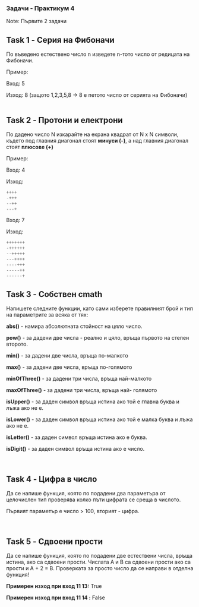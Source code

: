 ### Задачи - Практикум 4  
Note: Първите 2 задачи 
<br>


Task 1 - Серия на Фибоначи
------------
По въведено естествено число n изведете n-тото число от редицата на Фибоначи.

Пример:

Вход: 5

Изход: 8 (защото 1,2,3,5,8 -> 8 е петото число от серията на Фибоначи)
<br><br>

Task 2 - Протони и електрони
------------

По дадено число N изкарайте на екрана квадрат от N x N символи, където под главния диагонал стоят <b>минуси (-)</b>, а над главния диагонал стоят <b>плюсове (+)</b>

Пример:

Вход: 4 

Изход:

```c++
++++
-+++
--++
---+
```

Вход: 7 

Изход:

```c++
+++++++
-++++++
--+++++
---++++
----+++
-----++
------+
```


Task 3 - Собствен cmath
----------

Напишете следните функции, като сами изберете правилният брой и тип на параметрите за всяка от тях:

<b>abs()</b> - намира абсолютната стойност на цяло число.

<b>pow()</b> - за дадени две числа - реално и цяло, връща първото на степен второто.

<b>min()</b> - за дадени две числа, връща по-малкото

<b>max()</b> - за дадени две числа, връща по-голямото

<b>minOfThree()</b> - за дадени три числа, връща най-малкото

<b>maxOfThree()</b> - за дадени три числа, връща най- 
голямото

<b>isUpper()</b> - за даден символ връща истина ако той е 
главна буква и лъжа ако не е.

<b>isLower()</b> - за даден символ връща истина ако той е малка буква и лъжа ако не е.

<b>isLetter()</b> - за даден символ връща истина ако е буква.

<b>isDigit()</b> - за даден символ връща истина ако е число.  

<br>

Task 4 - Цифра в число
---------

Да се напише функция, която по подадени два параметъра от целочислен тип проверява колко пъти цифрата се среща в числото. 

Първият параметър е число > 100, вторият - цифра.

<br>

Task 5 - Сдвоени прости
---------

Да се напише функция, която по подадени две естествени числа, връща истина, ако са сдвоени прости. Числата A и B са сдвоени прости ако са прости и A + 2 = B. Проверката за просто число да се направи в отделна функция!

**Примерен изход при вход 11 13:** True

**Примерен изход при вход 11 14 :** False